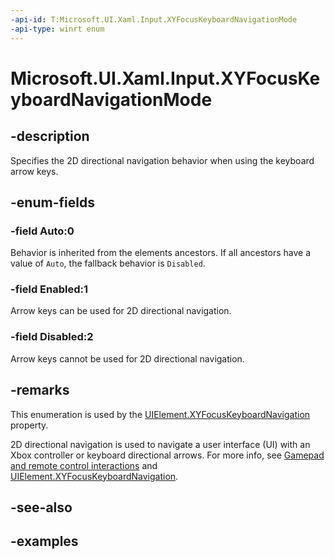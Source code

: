 ```yaml
---
-api-id: T:Microsoft.UI.Xaml.Input.XYFocusKeyboardNavigationMode
-api-type: winrt enum
---
```


<!-- Enumeration syntax.
public enum XYFocusKeyboardNavigationMode : int {
    Auto = 0
    Disabled = 2
    Enabled = 1
}
-->

# Microsoft.UI.Xaml.Input.XYFocusKeyboardNavigationMode

## -description
Specifies the 2D directional navigation behavior when using the keyboard arrow keys.

## -enum-fields

### -field Auto:0
Behavior is inherited from the elements ancestors. If all ancestors have a value of `Auto`, the fallback behavior is `Disabled`.

### -field Enabled:1
Arrow keys can be used for 2D directional navigation.

### -field Disabled:2
Arrow keys cannot be used for 2D directional navigation.

## -remarks
This enumeration is used by the [UIElement.XYFocusKeyboardNavigation](../microsoft.ui.xaml/uielement_xyfocuskeyboardnavigation.md) property.

2D directional navigation is used to navigate a user interface (UI) with an Xbox controller or keyboard directional arrows. For more info, see [Gamepad and remote control interactions](/windows/apps/design/input/gamepad-and-remote-interactions) and [UIElement.XYFocusKeyboardNavigation](../microsoft.ui.xaml/uielement_xyfocuskeyboardnavigation.md).

## -see-also

## -examples

